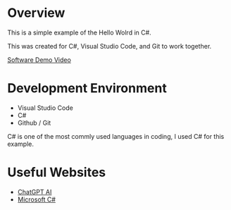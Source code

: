# Overview

This is a simple example of the Hello Wolrd in C#.

This was created for C#, Visual Studio Code, and Git to work together.

[Software Demo Video](https://youtu.be/0BqL0IssTKQ)

# Development Environment

* Visual Studio Code
* C#
* Github / Git

C# is one of the most commly used languages in coding, I used C# for this example.

# Useful Websites

* [ChatGPT AI](https://chatgpt.com/)
* [Microsoft C#](https://learn.microsoft.com/en-us/dotnet/csharp/language-reference/language-specification/standard-library)
